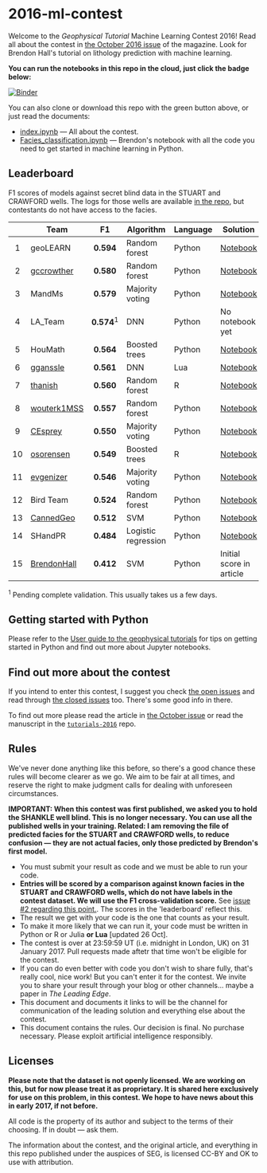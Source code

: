 # 2016-ml-contest

Welcome to the *Geophysical Tutorial* Machine Learning Contest 2016! Read all about the contest in [the October 2016 issue](http://library.seg.org/toc/leedff/35/10) of the magazine. Look for Brendon Hall's tutorial on lithology prediction with machine learning.

**You can run the notebooks in this repo in the cloud, just click the badge below:**

[![Binder](http://mybinder.org/badge.svg)](http://mybinder.org:/repo/seg/2016-ml-contest)

You can also clone or download this repo with the green button above, or just read the documents:

- [index.ipynb](index.ipynb) &mdash; All about the contest.
- [Facies_classification.ipynb](Facies_classification.ipynb) &mdash; Brendon's notebook with all the code you need to get started in machine learning in Python.


## Leaderboard

F1 scores of models against secret blind data in the STUART and CRAWFORD wells. The logs for those wells are available [in the repo](https://github.com/seg/2016-ml-contest/blob/master/validation_data_nofacies.csv), but contestants do not have access to the facies.

|   | Team                                          | F1         | Algorithm     | Language | Solution                 |
|:-:|-----------------------------------------------|:----------:|---------------|----------|--------------------------|
| 1 | geoLEARN                                       | **0.594**  | Random forest | Python | [Notebook](geoLEARN/Submission_3_RF_FE.ipynb) |
| 2 | [gccrowther](https://github.com/gccrowther)    | **0.580**  | Random forest | Python   | [Notebook](GCC_FaciesClassification/01%20-%20Facies%20Classification%20-%20GCC-VALIDATION.ipynb) |
| 3 | MandMs                                         | **0.579**  | Majority voting | Python | [Notebook](MandMs/Facies_classification-M%26Ms_plurality_voting_classifier.ipynb) |
| 4 | LA_Team                                        | **0.574**<sup>1</sup>  | DNN           | Python   | No notebook yet |
| 5 | HouMath                                        | **0.564**  | Boosted trees | Python   | [Notebook](HouMath/Face_classification_HouMath_XGB_02.ipynb) |
| 6 | [gganssle](https://github.com/gganssle)        | **0.561**  | DNN           | Lua      | [Notebook](gram/faye.ipynb) |
| 7 | [thanish](https://github.com/thanish)          | **0.560**  | Random forest | R        | [Notebook](Mendacium/RF_notebook_2.Rmd) |
| 8 | [wouterk1MSS](https://github.com/wouterk1MSS)  | **0.557**  | Random forest | Python   | [Notebook](MSS_Xmas_Trees/ml_seg_try1.ipynb) |
| 9 | [CEsprey](https://github.com/CEsprey)          | **0.550**  | Majority voting | Python | [Notebook](CEsprey%20-%20RandomForest/Facies_Tree_Ensemble_Classifier.ipynb) |
| 10| [osorensen](https://github.com/osorensen)      | **0.549**  | Boosted trees | R        | [Notebook](boostedXmas/Facies%20Classification.ipynb) |
| 11| [evgenizer](https://github.com/evgenizer)      | **0.546**  | Majority voting | Python   | [Notebook](EvgenyS/Facies_classification_ES.ipynb) |
| 12| Bird Team                                     | **0.524**  | Random forest | Python   | [Notebook](Bird_Team/Facies_classification.ipynb) |
| 13 | [CannedGeo](https://github.com/cannedgeo)     | **0.512**  | SVM           | Python   | [Notebook](CannedGeo_/Facies_classification-BPage_CannedGeo_F1_56-VALIDATED.ipynb) |
| 14 | SHandPR                                       | **0.484**  | Logistic regression | Python   | [Notebook](SHandPR/FaciesTrial.ipynb) |
| 15 | [BrendonHall](https://github.com/brendonhall) | **0.412**  | SVM           | Python   | Initial score in article |

<sup>1</sup>&nbsp;Pending complete validation. This usually takes us a few days.


## Getting started with Python

Please refer to the [User guide to the geophysical tutorials](http://library.seg.org/doi/abs/10.1190/tle35020190.1) for tips on getting started in Python and find out more about Jupyter notebooks.


## Find out more about the contest

If you intend to enter this contest, I suggest you check [the open issues](https://github.com/seg/2016-ml-contest/issues) and read through  [the closed issues](https://github.com/seg/2016-ml-contest/issues?q=is%3Aissue+is%3Aclosed) too. There's some good info in there.

To find out more please read the article in [the October issue](http://library.seg.org/toc/leedff/35/10) or read the manuscript in the [`tutorials-2016`](https://github.com/seg/tutorials-2016) repo.


## Rules

We've never done anything like this before, so there's a good chance these rules will become clearer as we go. We aim to be fair at all times, and reserve the right to make judgment calls for dealing with unforeseen circumstances.

**IMPORTANT: When this contest was first published, we asked you to hold the SHANKLE well blind. This is no longer necessary. You can use all the published wells in your training. Related: I am removing the file of predicted facies for the STUART and CRAWFORD wells, to reduce confusion — they are not actual facies, only those predicted by Brendon's first model.**

- You must submit your result as code and we must be able to run your code.
- **Entries will be scored by a comparison against known facies in the STUART and CRAWFORD wells, which do not have labels in the contest dataset. We will use the F1 cross-validation score.** See [issue #2 regarding this point.](https://github.com/seg/2016-ml-contest/issues/2). The scores in the 'leaderboard' reflect this.
- The result we get with your code is the one that counts as your result.
- To make it more likely that we can run it, your code must be written in Python or R or Julia **or Lua** [updated 26 Oct].
- The contest is over at 23:59:59 UT (i.e. midnight in London, UK) on 31 January 2017. Pull requests made aftetr that time won't be eligible for the contest.
- If you can do even better with code you don't wish to share fully, that's really cool, nice work! But you can't enter it for the contest. We invite you to share your result through your blog or other channels... maybe a paper in *The Leading Edge*.
- This document and documents it links to will be the channel for communication of the leading solution and everything else about the contest.
- This document contains the rules. Our decision is final. No purchase necessary. Please exploit artificial intelligence responsibly. 

## Licenses

**Please note that the dataset is not openly licensed. We are working on this, but for now please treat it as proprietary. It is shared here exclusively for use on this problem, in this contest. We hope to have news about this in early 2017, if not before.**

All code is the property of its author and subject to the terms of their choosing. If in doubt — ask them.

The information about the contest, and the original article, and everything in this repo published under the auspices of SEG, is licensed CC-BY and OK to use with attribution.
